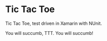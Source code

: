 Tic Tac Toe
===

Tic Tac Toe, test driven in Xamarin with NUnit.

You will succumb, TTT. You will succumb!

